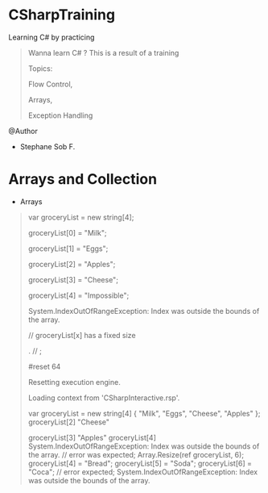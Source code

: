 # CSharpTraining

Learning C# by practicing


>
> Wanna learn C# ?
> This is a result of a training
> 
> Topics: 
> 
> Flow Control,
> 
> Arrays,
> 
> Exception Handling
>

@Author
- Stephane Sob F.


# Arrays and Collection
- Arrays
>
> var groceryList = new string[4];
> 
> groceryList[0] = "Milk";
> 
> groceryList[1] = "Eggs";
> 
> groceryList[2] = "Apples";
> 
> groceryList[3] = "Cheese";
> 
> groceryList[4] = "Impossible";
> 
> System.IndexOutOfRangeException: Index was outside the bounds of the array.
> 
> // groceryList[x] has a fixed size
> 
> . // ;
> 
> #reset 64
> 
> Resetting execution engine.
> 
> Loading context from 'CSharpInteractive.rsp'.
>
> var groceryList = new string[4] { "Milk", "Eggs", "Cheese", "Apples" };
> groceryList[2]
> "Cheese"
> 
> groceryList[3]
> "Apples"
> groceryList[4]
> System.IndexOutOfRangeException: Index was outside the bounds of the array.
> // error was expected;
> Array.Resize(ref groceryList, 6);
> groceryList[4] = "Bread";
> groceryList[5] = "Soda";
> groceryList[6] = "Coca"; // error expected;
> System.IndexOutOfRangeException: Index was outside the bounds of the array.
> 
>
